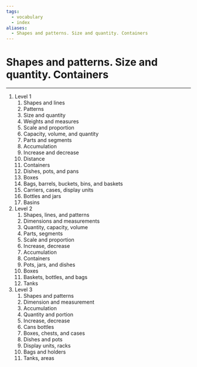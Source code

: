 ```yaml
---
tags:
  - vocabulary
  - index
aliases:
  - Shapes and patterns. Size and quantity. Containers
---
```

# Shapes and patterns. Size and quantity. Containers
---
1. Level 1
	1. Shapes and lines
	2. Patterns
	3. Size and quantity
	4. Weights and measures
	5. Scale and proportion
	6. Capacity, volume, and quantity
	7. Parts and segments
	8. Accumulation
	9. Increase and decrease
	10. Distance
	11. Containers
	12. Dishes, pots, and pans
	13. Boxes
	14. Bags, barrels, buckets, bins, and baskets
	15. Carriers, cases, display units
	16. Bottles and jars
	17. Basins
2. Level 2
	1. Shapes, lines, and patterns
	2. Dimensions and measurements
	3. Quantity, capacity, volume
	4. Parts, segments
	5. Scale and proportion
	6. Increase, decrease
	7. Accumulation
	8. Containers
	9. Pots, jars, and dishes
	10. Boxes
	11. Baskets, bottles, and bags
	12. Tanks
3. Level 3
	1. Shapes and patterns
	2. Dimension and measurement
	3. Accumulation
	4. Quantity and portion
	5. Increase, decrease
	6. Cans bottles
	7. Boxes, chests, and cases
	8. Dishes and pots
	9. Display units, racks
	10. Bags and holders
	11. Tanks, areas